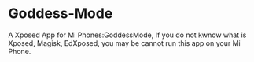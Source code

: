 # Goddess-Mode
A Xposed App for Mi Phones:GoddessMode,
If you do not kwnow what is Xposed, Magisk, EdXposed, you may be cannot run this app on your Mi Phone.
